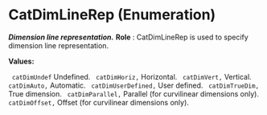 # CatDimLineRep (Enumeration)

**_Dimension line representation._**
**Role** : CatDimLineRep is used to specify dimension line representation.

**Values:**

` catDimUndef`      Undefined.
` catDimHoriz,`      Horizontal.
` catDimVert,`      Vertical.
` catDimAuto,`      Automatic.
` catDimUserDefined,`      User defined.
` catDimTrueDim,`      True dimension.
` catDimParallel,`      Parallel (for curvilinear dimensions only).
` catDimOffset,`      Offset (for curvilinear dimensions only).